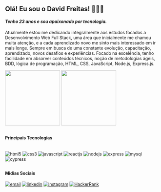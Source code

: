 ## Olá! Eu sou o David Freitas! 👨🏻‍💻
#### *Tenho 23 anos e sou apaixonado por tecnologia.*
Atualmente estou me dedicando integralmente aos estudos focados a Desenvolvimento Web Full Stack, uma área que inicialmente me chamou muita atenção, e a cada aprendizado novo me sinto mais interessado em ir mais longe. Sempre em busca de uma constante evolução, capacitação, aprendizado, novos desafios e experiências. Focado na excelência, tenho facilidade em absorver conteúdos técnicos, noção de metodologias ágeis, BDD, lógica de programação, HTML, CSS, JavaScript, Node.js, Express.js.

<div>
 <img height="180em" src="https://github-readme-stats.vercel.app/api?username=DavidFreitas0&show_icons=true&theme=merko&count_private=true" />
 <img height="180em" src="https://github-readme-stats.vercel.app/api/top-langs/?username=DavidFreitas0&theme=merko" />
</div>

##

#### Principais Tecnologias
<div style="display: inline-block"></br>
  <img aling="center" alt="html5" src="https://img.shields.io/badge/HTML5-E34F26?style=for-the-badge&logo=html5&logoColor=white" />
  <img aling="center" alt="css3" src="https://img.shields.io/badge/CSS3-1572B6?style=for-the-badge&logo=css3&logoColor=white" />
  <img aling="center" alt="javascript" src="https://img.shields.io/badge/JavaScript-F7DF1E?style=for-the-badge&logo=javascript&logoColor=black" />
  <img aling="center" alt="reactjs" src="https://img.shields.io/badge/React-20232A?style=for-the-badge&logo=react&logoColor=61DAFB" />
  <img aling="center" alt="nodejs" src="https://img.shields.io/badge/Node.js-43853D?style=for-the-badge&logo=node.js&logoColor=white" />
  <img aling="center" alt="express" src="https://img.shields.io/badge/Express.js-404D59?style=for-the-badge" />
  <img aling="center" alt="mysql" src="https://img.shields.io/badge/MySQL-00000F?style=for-the-badge&logo=mysql&logoColor=white" />
  <img aling="center" alt="cypress" src="https://img.shields.io/badge/cypress-dashboard-brightgreen.svg" />
</div>

##

#### Midias Sociais
<div style="display: inline-block">
  <a href="https://criarmeulink.com.br/u/1682692360" target="_blank"><img aling="center" alt="email" src="https://img.shields.io/badge/Gmail-D14836?style=for-the-badge&logo=gmail&logoColor=white" target="_blank" /></a>
  <a href="https://www.linkedin.com/in/david-freitas-6275a9257/" target="_blank"><img aling="center" alt="linkedin" src="https://img.shields.io/badge/LinkedIn-0077B5?style=for-the-badge&logo=linkedin&logoColor=white" target="_blank"/></a>
  <a href="https://www.instagram.com/davidfreitas0" target="_blank"><img aling="center" alt="instagram" src="https://img.shields.io/badge/Instagram-E4405F?style=for-the-badge&logo=instagram&logoColor=white" target="_blank" /></a>
  <a href="https://www.hackerrank.com/davidfreitas0" target="_blank"><img aling="center" alt="HackerRank" src="https://img.shields.io/badge/-Hackerrank-2EC866?style=for-the-badge&logo=HackerRank&logoColor=white" target="_blank" /></a>
</div>
